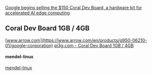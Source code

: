 []()

[Google begins selling the $150 Coral Dev Board, a hardware kit for accelerated AI edge computing](https://venturebeat.com/ai/google-begins-selling-the-150-coral-dev-board-a-hardware-kit-for-accelerated-ai-edge-computing/)


## Coral Dev Board 1GB / 4GB
[www.arrow.com](https://www.arrow.com/en/products/g950-06210-01/google-corporation)
[pi3g.com - Coral Dev Board 1GB / 4GB](https://pi3g.com/products/machine-learning/google-coral/coral-dev-board-4gb/)

#### mendel-linux
[mendel-linux](https://coral.ai/technology/#mendel-linux)
